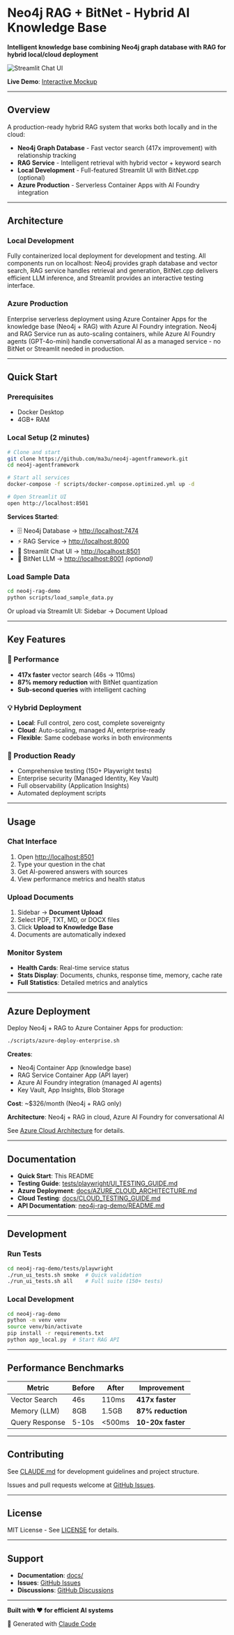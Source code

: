 # Neo4j RAG + BitNet - Hybrid AI Knowledge Base

**Intelligent knowledge base combining Neo4j graph database with RAG for hybrid local/cloud deployment**

![Streamlit Chat UI](docs/streamlit-ui-screenshot.png)

**Live Demo**: [Interactive Mockup](https://ma3u.github.io/neo4j-agentframework/)

---

## Overview

A production-ready hybrid RAG system that works both locally and in the cloud:

- **Neo4j Graph Database** - Fast vector search (417x improvement) with relationship tracking
- **RAG Service** - Intelligent retrieval with hybrid vector + keyword search
- **Local Development** - Full-featured Streamlit UI with BitNet.cpp (optional)
- **Azure Production** - Serverless Container Apps with AI Foundry integration

---

## Architecture

### Local Development

Fully containerized local deployment for development and testing. All components run on localhost: Neo4j provides graph database and vector search, RAG service handles retrieval and generation, BitNet.cpp delivers efficient LLM inference, and Streamlit provides an interactive testing interface.

### Azure Production

Enterprise serverless deployment using Azure Container Apps for the knowledge base (Neo4j + RAG) with Azure AI Foundry integration. Neo4j and RAG Service run as auto-scaling containers, while Azure AI Foundry agents (GPT-4o-mini) handle conversational AI as a managed service - no BitNet or Streamlit needed in production.

---

## Quick Start

### Prerequisites
- Docker Desktop
- 4GB+ RAM

### Local Setup (2 minutes)

```bash
# Clone and start
git clone https://github.com/ma3u/neo4j-agentframework.git
cd neo4j-agentframework

# Start all services
docker-compose -f scripts/docker-compose.optimized.yml up -d

# Open Streamlit UI
open http://localhost:8501
```

**Services Started**:
- 🗄️ Neo4j Database → [http://localhost:7474](http://localhost:7474)
- ⚡ RAG Service → [http://localhost:8000](http://localhost:8000)
- 🧠 Streamlit Chat UI → [http://localhost:8501](http://localhost:8501)
- 🤖 BitNet LLM → [http://localhost:8001](http://localhost:8001) *(optional)*

### Load Sample Data

```bash
cd neo4j-rag-demo
python scripts/load_sample_data.py
```

Or upload via Streamlit UI: Sidebar → Document Upload

---

## Key Features

### 🚀 Performance
- **417x faster** vector search (46s → 110ms)
- **87% memory reduction** with BitNet quantization
- **Sub-second queries** with intelligent caching

### 💡 Hybrid Deployment
- **Local**: Full control, zero cost, complete sovereignty
- **Cloud**: Auto-scaling, managed AI, enterprise-ready
- **Flexible**: Same codebase works in both environments

### 🎯 Production Ready
- Comprehensive testing (150+ Playwright tests)
- Enterprise security (Managed Identity, Key Vault)
- Full observability (Application Insights)
- Automated deployment scripts

---

## Usage

### Chat Interface

1. Open [http://localhost:8501](http://localhost:8501)
2. Type your question in the chat
3. Get AI-powered answers with sources
4. View performance metrics and health status

### Upload Documents

1. Sidebar → **Document Upload**
2. Select PDF, TXT, MD, or DOCX files
3. Click **Upload to Knowledge Base**
4. Documents are automatically indexed

### Monitor System

- **Health Cards**: Real-time service status
- **Stats Display**: Documents, chunks, response time, memory, cache rate
- **Full Statistics**: Detailed metrics and analytics

---

## Azure Deployment

Deploy Neo4j + RAG to Azure Container Apps for production:

```bash
./scripts/azure-deploy-enterprise.sh
```

**Creates**:
- Neo4j Container App (knowledge base)
- RAG Service Container App (API layer)
- Azure AI Foundry integration (managed AI agents)
- Key Vault, App Insights, Blob Storage

**Cost**: ~$326/month (Neo4j + RAG only)

**Architecture**: Neo4j + RAG in cloud, Azure AI Foundry for conversational AI

See [Azure Cloud Architecture](docs/AZURE_CLOUD_ARCHITECTURE.md) for details.

---

## Documentation

- **Quick Start**: This README
- **Testing Guide**: [tests/playwright/UI_TESTING_GUIDE.md](neo4j-rag-demo/tests/playwright/UI_TESTING_GUIDE.md)
- **Azure Deployment**: [docs/AZURE_CLOUD_ARCHITECTURE.md](docs/AZURE_CLOUD_ARCHITECTURE.md)
- **Cloud Testing**: [docs/CLOUD_TESTING_GUIDE.md](docs/CLOUD_TESTING_GUIDE.md)
- **API Documentation**: [neo4j-rag-demo/README.md](neo4j-rag-demo/README.md)

---

## Development

### Run Tests

```bash
cd neo4j-rag-demo/tests/playwright
./run_ui_tests.sh smoke  # Quick validation
./run_ui_tests.sh all    # Full suite (150+ tests)
```

### Local Development

```bash
cd neo4j-rag-demo
python -m venv venv
source venv/bin/activate
pip install -r requirements.txt
python app_local.py  # Start RAG API
```

---

## Performance Benchmarks

| Metric | Before | After | Improvement |
|--------|--------|-------|-------------|
| Vector Search | 46s | 110ms | **417x faster** |
| Memory (LLM) | 8GB | 1.5GB | **87% reduction** |
| Query Response | 5-10s | <500ms | **10-20x faster** |

---

## Contributing

See [CLAUDE.md](CLAUDE.md) for development guidelines and project structure.

Issues and pull requests welcome at [GitHub Issues](https://github.com/ma3u/neo4j-agentframework/issues).

---

## License

MIT License - See [LICENSE](LICENSE) for details.

---

## Support

- **Documentation**: [docs/](docs/)
- **Issues**: [GitHub Issues](https://github.com/ma3u/neo4j-agentframework/issues)
- **Discussions**: [GitHub Discussions](https://github.com/ma3u/neo4j-agentframework/discussions)

---

**Built with ❤️ for efficient AI systems**

🤖 Generated with [Claude Code](https://claude.com/claude-code)

